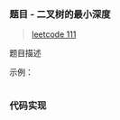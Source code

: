 ### 题目 - 二叉树的最小深度

> [leetcode 111](https://leetcode-cn.com/problems/minimum-depth-of-binary-tree/)

题目描述

示例：

```js

```

### 代码实现

```js

```
